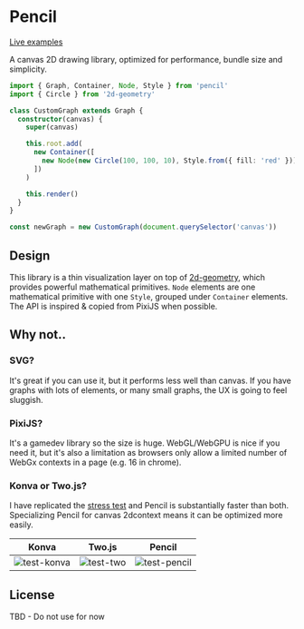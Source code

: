 # Pencil

[Live examples](https://pencil-docs.netlify.app/)

A canvas 2D drawing library, optimized for performance, bundle size and simplicity.

```typescript
import { Graph, Container, Node, Style } from 'pencil'
import { Circle } from '2d-geometry'

class CustomGraph extends Graph {
  constructor(canvas) {
    super(canvas)

    this.root.add(
      new Container([
        new Node(new Circle(100, 100, 10), Style.from({ fill: 'red' }))
      ])
    )

    this.render()
  }
}

const newGraph = new CustomGraph(document.querySelector('canvas'))
```

## Design

This library is a thin visualization layer on top of [2d-geometry](https://github.com/romgrk/2d-geometry), which provides powerful mathematical primitives. `Node` elements are one mathematical primitive with one `Style`, grouped under `Container` elements. The API is inspired & copied from PixiJS when possible.

## Why not..

### SVG?

It's great if you can use it, but it performs less well than canvas. If you have graphs with lots of elements, or many small graphs, the UX is going to feel sluggish.

### PixiJS?

It's a gamedev library so the size is huge. WebGL/WebGPU is nice if you need it, but it's also a limitation as browsers only allow a limited number of WebGx contexts in a page (e.g. 16 in chrome).

### Konva or Two.js?

I have replicated the [stress test](https://konvajs.org/docs/sandbox/Animation_Stress_Test.html) and Pencil is substantially faster than both. Specializing Pencil for canvas 2dcontext means it can be optimized more easily.

| Konva | Two.js | Pencil |
| --- | --- | --- |
| ![test-konva](https://github.com/romgrk/pencil/assets/1423607/edc8f3aa-c76e-4dfe-be77-8e9a8ad6357f) | ![test-two](https://github.com/romgrk/pencil/assets/1423607/052eec9b-4e1a-4425-ae9d-92a2d87b7c0a) | ![test-pencil](https://github.com/romgrk/pencil/assets/1423607/32152afa-68cd-48d4-b132-b1252c4ca478) |

## License

TBD - Do not use for now
